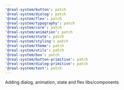 ```yaml
---
'@real-system/button': patch
'@real-system/dialog': patch
'@real-system/flex': patch
'@real-system/typography': patch
'@real-system/core': patch
'@real-system/animation': patch
'@real-system/state': patch
'@real-system/styling': patch
'@real-system/theme': patch
'@real-system/utils': patch
'@real-system/box': patch
'@real-system/button-primitive': patch
'@real-system/dialog-primitive': patch
'@real-system/text': patch
---
```


Adding dialog, animation, state and flex libs/components

